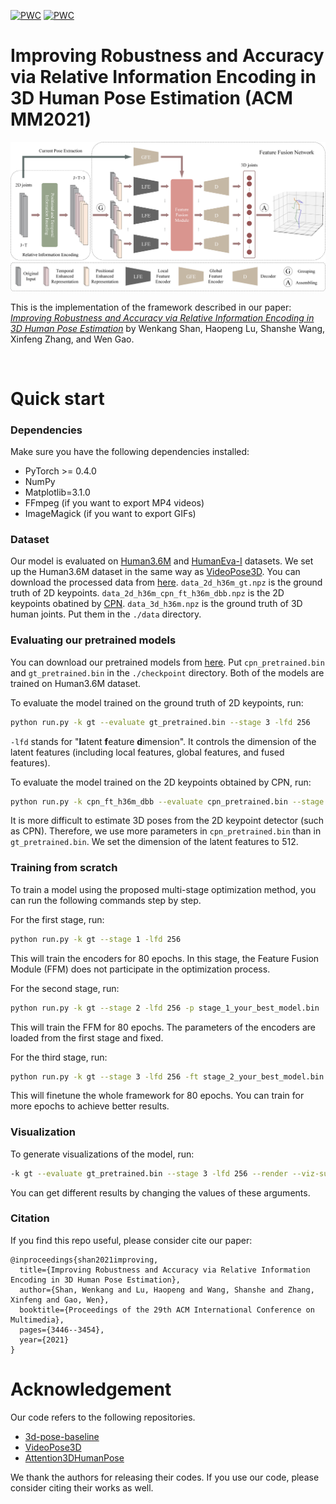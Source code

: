 [![PWC](https://img.shields.io/endpoint.svg?url=https://paperswithcode.com/badge/improving-robustness-and-accuracy-via/monocular-3d-human-pose-estimation-on-human3)](https://paperswithcode.com/sota/monocular-3d-human-pose-estimation-on-human3?p=improving-robustness-and-accuracy-via)
[![PWC](https://img.shields.io/endpoint.svg?url=https://paperswithcode.com/badge/improving-robustness-and-accuracy-via/3d-human-pose-estimation-on-human36m)](https://paperswithcode.com/sota/3d-human-pose-estimation-on-human36m?p=improving-robustness-and-accuracy-via)

# Improving Robustness and Accuracy via Relative Information Encoding in 3D Human Pose Estimation (ACM MM2021)
<p align="center"><img src="demo/framework.png" alt="" /></p>
This is the implementation of the framework described in our paper: <a href="https://dl.acm.org/doi/10.1145/3474085.3475504"><i>Improving Robustness and Accuracy via Relative Information Encoding in 3D Human Pose Estimation</i></a> by Wenkang Shan, Haopeng Lu, Shanshe Wang, Xinfeng Zhang,  and Wen Gao.
<p align="center"><img src="demo/demo_h36m.gif"  alt="" /></p>


# Quick start

### Dependencies

Make sure you have the following dependencies installed:

* PyTorch >= 0.4.0
* NumPy
* Matplotlib=3.1.0
* FFmpeg (if you want to export MP4 videos)
* ImageMagick (if you want to export GIFs)

### Dataset

Our model is evaluated on [Human3.6M](http://vision.imar.ro/human3.6m) and [HumanEva-I](http://humaneva.is.tue.mpg.de/datasets_human_1) datasets. We set up the Human3.6M dataset in the same way as [VideoPose3D](https://github.com/facebookresearch/VideoPose3D/blob/master/DATASETS.md).  You can download the processed data from [here](https://drive.google.com/file/d/1FMgAf_I04GlweHMfgUKzB0CMwglxuwPe/view?usp=sharing).  `data_2d_h36m_gt.npz` is the ground truth of 2D keypoints. `data_2d_h36m_cpn_ft_h36m_dbb.npz` is the 2D keypoints obatined by [CPN](https://github.com/GengDavid/pytorch-cpn).  `data_3d_h36m.npz` is the ground truth of 3D human joints. Put them in the `./data` directory.


### Evaluating our pretrained models
You can download our pretrained models from [here](https://drive.google.com/file/d/11CZffQzqfs5oK-xb2lJQL0G30K2ac10_/view?usp=sharing). Put `cpn_pretrained.bin` and `gt_pretrained.bin` in the `./checkpoint` directory. Both of the models are trained on Human3.6M dataset.

To evaluate the model trained on the ground truth of 2D keypoints, run:
```bash
python run.py -k gt --evaluate gt_pretrained.bin --stage 3 -lfd 256 
```
`-lfd` stands for "**l**atent **f**eature **d**imension". It controls the dimension of the latent features (including local features, global features, and fused features).

To evaluate the model trained on the 2D keypoints obtained by CPN, run:
```bash
python run.py -k cpn_ft_h36m_dbb --evaluate cpn_pretrained.bin --stage 3 -lfd 512 
```
It is more difficult to estimate 3D poses from the 2D keypoint detector (such as CPN). Therefore, we use more parameters in `cpn_pretrained.bin` than in `gt_pretrained.bin`. We set the dimension of the latent features to 512.


### Training from scratch

To train a model using the proposed multi-stage optimization method, you can run the following commands step by step.

For the first stage, run:

```bash
python run.py -k gt --stage 1 -lfd 256 
```
This will train the encoders for 80 epochs.  In this stage, the Feature Fusion Module (FFM) does not participate in the optimization process.

For the second stage, run:
```bash
python run.py -k gt --stage 2 -lfd 256 -p stage_1_your_best_model.bin
```
This will train the FFM for 80 epochs. The parameters of the encoders are loaded from the first stage and fixed.

For the third stage, run:
```bash
python run.py -k gt --stage 3 -lfd 256 -ft stage_2_your_best_model.bin -lr 0.0005 -e 80
```
This will finetune the whole framework for 80 epochs. You can train for more epochs to achieve better results.


### Visualization 

To generate visualizations of the model, run:
```bash
-k gt --evaluate gt_pretrained.bin --stage 3 -lfd 256 --render --viz-subject S11 --viz-action WalkDog --viz-camera 1 --viz-video "./s_11_act_15_subact_02_ca_02.mp4" --viz-output output.gif --viz-size 3 --viz-downsample 2 --viz-limit 300
```
You can get different results by changing the values of these arguments.

### Citation
If you find this repo useful, please consider cite our paper:
```
@inproceedings{shan2021improving,
  title={Improving Robustness and Accuracy via Relative Information Encoding in 3D Human Pose Estimation},
  author={Shan, Wenkang and Lu, Haopeng and Wang, Shanshe and Zhang, Xinfeng and Gao, Wen},
  booktitle={Proceedings of the 29th ACM International Conference on Multimedia},
  pages={3446--3454},
  year={2021}
}
```

# Acknowledgement
Our code refers to the following repositories.
* [3d-pose-baseline](https://github.com/una-dinosauria/3d-pose-baseline)
* [VideoPose3D](https://github.com/facebookresearch/VideoPose3D)
* [Attention3DHumanPose](https://github.com/lrxjason/Attention3DHumanPose)

We thank the authors for releasing their codes. If you use our code, please consider citing their works as well.